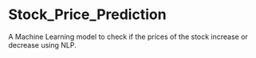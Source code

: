 # Stock_Price_Prediction
A Machine Learning model to check if the prices of the stock increase or decrease using NLP.
